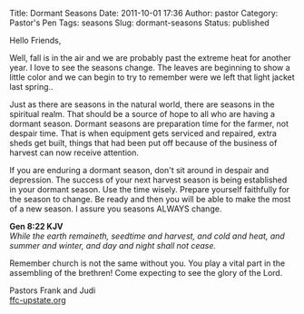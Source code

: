 Title: Dormant Seasons
Date: 2011-10-01 17:36
Author: pastor
Category: Pastor's Pen
Tags: seasons
Slug: dormant-seasons
Status: published

Hello Friends,

Well, fall is in the air and we are probably past the extreme heat for
another year. I love to see the seasons change. The leaves are beginning
to show a little color and we can begin to try to remember were we left
that light jacket last spring..

Just as there are seasons in the natural world, there are seasons in the
spiritual realm. That should be a source of hope to all who are having a
dormant season. Dormant seasons are preparation time for the farmer, not
despair time. That is when equipment gets serviced and repaired, extra
sheds get built, things that had been put off because of the business of
harvest can now receive attention.

If you are enduring a dormant season, don't sit around in despair and
depression. The success of your next harvest season is being established
in your dormant season. Use the time wisely. Prepare yourself faithfully
for the season to change. Be ready and then you will be able to make the
most of a new season. I assure you seasons ALWAYS change.

**Gen 8:22 KJV**  
*While the earth remaineth, seedtime and harvest, and cold and heat,
and summer and winter, and day and night shall not cease.*

Remember church is not the same without you. You play a vital part in
the assembling of the brethren! Come expecting to see the glory of the
Lord.

Pastors Frank and Judi  
[ffc-upstate.org](http://ffc-upstate.org)

